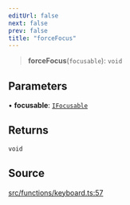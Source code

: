 ```yaml
---
editUrl: false
next: false
prev: false
title: "forceFocus"
---
```


> **forceFocus**(`focusable`): `void`

## Parameters

• **focusable**: [`IFocusable`](/api/interfaces/ifocusable/)

## Returns

`void`

## Source

[src/functions/keyboard.ts:57](https://github.com/relishinc/dill-pixel/blob/543438455c9a47928084300159416186c2aa1095/src/functions/keyboard.ts#L57)
